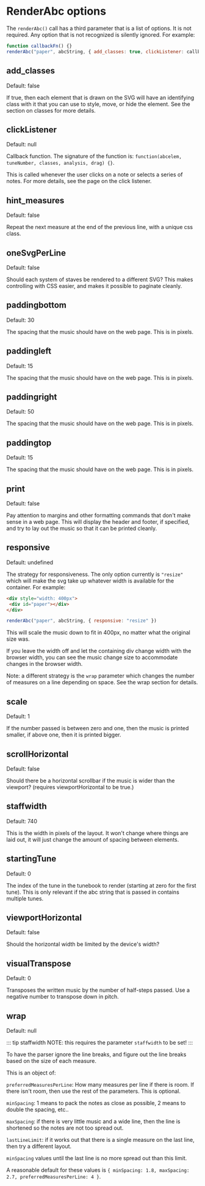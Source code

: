 # RenderAbc options

The `renderAbc()` call has a third parameter that is a list of options. It is not required. Any option that is not recognized is silently ignored. For example:

```javascript
function callbackFn() {}
renderAbc("paper", abcString, { add_classes: true, clickListener: callbackFn });
```


## add_classes
Default: false
 
 If true, then each element that is drawn on the SVG will have an identifying class with it that you can use to style, move, or hide the element. See the section on classes for more details.
 
## clickListener
Default: null
 
Callback function. The signature of the function is: `function(abcelem, tuneNumber, classes, analysis, drag) {}`.
 
 This is called whenever the user clicks on a note or selects a series of notes. For more details, see the page on the click listener.

## hint_measures
Default: false
 
Repeat the next measure at the end of the previous line, with a unique css class. 

## oneSvgPerLine
Default: false
 
 Should each system of staves be rendered to a different SVG? This makes controlling with CSS easier, and makes it possible to paginate cleanly.

## paddingbottom
Default: 30
 
 The spacing that the music should have on the web page. This is in pixels.

## paddingleft
Default: 15
 
 The spacing that the music should have on the web page. This is in pixels.

## paddingright
Default: 50
 
 The spacing that the music should have on the web page. This is in pixels. 

## paddingtop
Default: 15
 
 The spacing that the music should have on the web page. This is in pixels. 

## print
Default: false
 
Pay attention to margins and other formatting commands that don't make sense in a web page. This will display the header and footer, if specified, and try to lay out the music so that it can be printed cleanly.

## responsive
Default: undefined
 
 The strategy for responsiveness. The only option currently is `"resize"` which will make the svg take up whatever width is available for the container. For example:
 
 ```html
<div style="width: 400px">
  <div id="paper"></div>
</div>
```
```javascript
renderAbc("paper", abcString, { responsive: "resize" })
```

This will scale the music down to fit in 400px, no matter what the original size was.

If you leave the width off and let the containing div change width with the browser width, you can see the music change size to accommodate changes in the browser width.

Note: a different strategy is the `wrap` parameter which changes the number of measures on a line depending on space. See the wrap section for details.

## scale
Default: 1
 
 If the number passed is between zero and one, then the music is printed smaller, if above one, then it is printed bigger. 

## scrollHorizontal
Default: false
 
 Should there be a horizontal scrollbar if the music is wider than the viewport? (requires viewportHorizontal to be true.) 

## staffwidth
Default: 740

This is the width in pixels of the layout. It won't change where things are laid out, it will just change the amount of spacing between elements.
 
## startingTune
Default: 0
 
 The index of the tune in the tunebook to render (starting at zero for the first tune). This is only relevant if the abc string that is passed in contains multiple tunes.

## viewportHorizontal
Default: false
 
 Should the horizontal width be limited by the device's width? 

## visualTranspose
Default: 0
 
 Transposes the written music by the number of half-steps passed. Use a negative number to transpose down in pitch. 

## wrap
Default: null
 
 ::: tip staffwidth
 NOTE: this requires the parameter `staffwidth` to be set! 
:::
 
 To have the parser ignore the line breaks, and figure out the line breaks based on the size of each measure. 
 
 This is an object of: 
 
 `preferredMeasuresPerLine`: How many measures per line if there is room. If there isn't room, then use the rest of the parameters. This is optional.  
 
 `minSpacing`: 1 means to pack the notes as close as possible, 2 means to double the spacing, etc..
 
 `maxSpacing`: if there is very little music and a wide line, then the line is shortened so the notes are not too spread out.
 
 `lastLineLimit`: if it works out that there is a single measure on the last line, then try a different layout.
 
 `minSpacing` values until the last line is no more spread out than this limit. 
 
 A reasonable default for these values is `{ minSpacing: 1.8, maxSpacing: 2.7, preferredMeasuresPerLine: 4 }`. 
 
